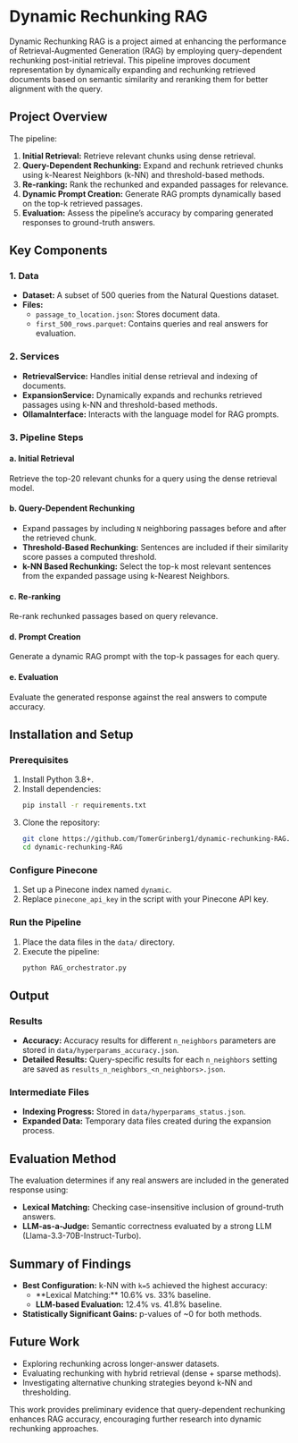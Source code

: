 # Dynamic Rechunking RAG

Dynamic Rechunking RAG is a project aimed at enhancing the performance of Retrieval-Augmented Generation (RAG) by employing query-dependent rechunking post-initial retrieval. This pipeline improves document representation by dynamically expanding and rechunking retrieved documents based on semantic similarity and reranking them for better alignment with the query.

## Project Overview

The pipeline:

1. **Initial Retrieval:** Retrieve relevant chunks using dense retrieval.
2. **Query-Dependent Rechunking:** Expand and rechunk retrieved chunks using k-Nearest Neighbors (k-NN) and threshold-based methods.
3. **Re-ranking:** Rank the rechunked and expanded passages for relevance.
4. **Dynamic Prompt Creation:** Generate RAG prompts dynamically based on the top-k retrieved passages.
5. **Evaluation:** Assess the pipeline’s accuracy by comparing generated responses to ground-truth answers.

## Key Components

### 1. Data

- **Dataset:** A subset of 500 queries from the Natural Questions dataset.
- **Files:**
  - `passage_to_location.json`: Stores document data.
  - `first_500_rows.parquet`: Contains queries and real answers for evaluation.

### 2. Services

- **RetrievalService:** Handles initial dense retrieval and indexing of documents.
- **ExpansionService:** Dynamically expands and rechunks retrieved passages using k-NN and threshold-based methods.
- **OllamaInterface:** Interacts with the language model for RAG prompts.

### 3. Pipeline Steps

#### a. Initial Retrieval

Retrieve the top-20 relevant chunks for a query using the dense retrieval model.

#### b. Query-Dependent Rechunking

- Expand passages by including `N` neighboring passages before and after the retrieved chunk.
- **Threshold-Based Rechunking:** Sentences are included if their similarity score passes a computed threshold.
- **k-NN Based Rechunking:** Select the top-k most relevant sentences from the expanded passage using k-Nearest Neighbors.

#### c. Re-ranking

Re-rank rechunked passages based on query relevance.

#### d. Prompt Creation

Generate a dynamic RAG prompt with the top-k passages for each query.

#### e. Evaluation

Evaluate the generated response against the real answers to compute accuracy.

## Installation and Setup

### Prerequisites

1. Install Python 3.8+.
2. Install dependencies:
   ```bash
   pip install -r requirements.txt
   ```
3. Clone the repository:
   ```bash
   git clone https://github.com/TomerGrinberg1/dynamic-rechunking-RAG.git
   cd dynamic-rechunking-RAG
   ```

### Configure Pinecone

1. Set up a Pinecone index named `dynamic`.
2. Replace `pinecone_api_key` in the script with your Pinecone API key.

### Run the Pipeline

1. Place the data files in the `data/` directory.
2. Execute the pipeline:
   ```bash
   python RAG_orchestrator.py
   ```

## Output

### Results

- **Accuracy:** Accuracy results for different `n_neighbors` parameters are stored in `data/hyperparams_accuracy.json`.
- **Detailed Results:** Query-specific results for each `n_neighbors` setting are saved as `results_n_neighbors_<n_neighbors>.json`.

### Intermediate Files

- **Indexing Progress:** Stored in `data/hyperparams_status.json`.
- **Expanded Data:** Temporary data files created during the expansion process.

## Evaluation Method

The evaluation determines if any real answers are included in the generated response using:

- **Lexical Matching:** Checking case-insensitive inclusion of ground-truth answers.
- **LLM-as-a-Judge:** Semantic correctness evaluated by a strong LLM (Llama-3.3-70B-Instruct-Turbo).

## Summary of Findings

- **Best Configuration:** k-NN with `k=5` achieved the highest accuracy:
  - \*\*Lexical Matching:\*\*  10.6% vs. 33% baseline.
  - **LLM-based Evaluation:** 12.4% vs. 41.8% baseline.
- **Statistically Significant Gains:** p-values of \~0 for both methods.

## Future Work

- Exploring rechunking across longer-answer datasets.
- Evaluating rechunking with hybrid retrieval (dense + sparse methods).
- Investigating alternative chunking strategies beyond k-NN and thresholding.

This work provides preliminary evidence that query-dependent rechunking enhances RAG accuracy, encouraging further research into dynamic rechunking approaches.

